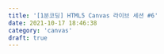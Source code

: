 ```yaml
---
title: '[1분코딩] HTML5 Canvas 라이브 세션 #6'
date: 2021-10-17 18:46:38
category: 'canvas'
draft: true
---
```

